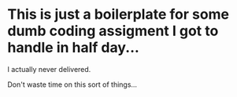 # This is just a boilerplate for some dumb coding assigment I got to handle in half day...

I actually never delivered. 

Don't waste time on this sort of things... 
